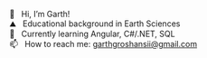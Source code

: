 👋  &nbsp;&nbsp;Hi, I’m Garth! <br/>
⛰️  &nbsp;&nbsp;Educational background in Earth Sciences <br/>
🌱 &nbsp;&nbsp;Currently learning Angular, C#/.NET, SQL <br/>
📫  &nbsp;&nbsp;How to reach me: garthgroshansii@gmail.com <br/>


<!---
ggroshansii/ggroshansii is a ✨ special ✨ repository because its `README.md` (this file) appears on your GitHub profile.
You can click the Preview link to take a look at your changes.
--->
